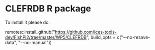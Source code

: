 # CLEFRDB R package


To install it please do:

remotes::install_github("https://github.com/ices-tools-dev/FishPi2/tree/master/WP5/CLEFRDB", build_opts = c("--no-resave-data", "--no-manual"))
